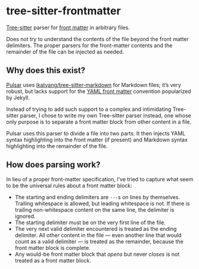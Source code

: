 # tree-sitter-frontmatter

[Tree-sitter][] parser for [front matter](https://jekyllrb.com/docs/front-matter/) in arbitrary files.

Does not try to understand the contents of the file beyond the front matter delimiters. The proper parsers for the front-matter contents and the remainder of the file can be injected as needed.

## Why does this exist?

[Pulsar][] uses [ikatyang/tree-sitter-markdown](https://github.com/ikatyang/tree-sitter-markdown) for Markdown files; it’s very robust, but lacks support for the [YAML front matter](https://jekyllrb.com/docs/front-matter/) convention popularized by Jekyll.

Instead of trying to add such support to a complex and intimidating Tree-sitter parser, I chose to write my own Tree-sitter parser instead, one whose only purpose is to separate a front matter block from other content in a file.

Pulsar uses this parser to divide a file into two parts. It then injects YAML syntax highlighting into the front matter (if present) and Markdown syntax highlighting into the remainder of the file.

## How does parsing work?

In lieu of a proper front-matter specification, I’ve tried to capture what seem to be the universal rules about a front matter block:

* The starting and ending delimiters are `---`s on lines by themselves. Trailing whitespace is allowed, but leading whitespace is not. If there is trailing non-whitespace content on the same line, the delimiter is ignored.
* The starting delimiter must be on the very first line of the file.
* The very next valid delimiter encountered is treated as the ending delimiter. All other content in the file — even another line that would count as a valid delimiter — is treated as the remainder, because the front matter block is complete.
* Any would-be front matter block that _opens_ but never _closes_ is not treated as a front matter block.

[Pulsar]: https://pulsar-edit.dev
[tree-sitter]: https://github.com/tree-sitter/tree-sitter
